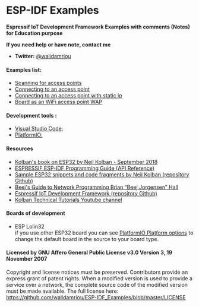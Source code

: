 # ESP-IDF Examples
__Espressif IoT Development Framework Examples with comments (Notes) for Education purpose__    
  
__If you need help or have note, contact me__       
* __Twitter:__ [@walidamriou](https://www.twitter.com/walidamriou "Example 1")

#### Examples list: 
* [Scanning for access points](https://github.com/walidamriou/ESP-IDF_Examples/tree/master/Scanning_for_access_points "Example 1")
* [Connecting to an access point](https://github.com/walidamriou/ESP-IDF_Examples/tree/master/Connecting_to_an_access_point "Example 2")
* [Connecting to an access point with static ip](https://github.com/walidamriou/ESP-IDF_Examples/tree/master/Connecting_to_an_access_point_with_static_ip "Example 3")
* [Board as an WiFi access point WAP](https://github.com/walidamriou/ESP-IDF_Examples/tree/master/Board_as_an_WiFi_access_point_WAP "Example 4")

#### Development tools : 
* [Visual Studio Code:](https://code.visualstudio.com/ "source-code editor developed by Microsoft")
* [PlatformIO:](https://platformio.org/ "Open source, cross-platform IDE and Unified Debugger")

#### Resources
* [Kolban's book on ESP32 by Neil Kolban - September 2018](https://leanpub.com/kolban-ESP32 "Book")
* [ESPRESSIF ESP-IDF Programming Guide (API Reference)](https://docs.espressif.com/projects/esp-idf/en/latest/esp32/api-reference/index.html "Website")
* [Sample ESP32 snippets and code fragments by Neil Kolban (repository Github)](https://github.com/nkolban/esp32-snippets "Github")
* [Beej's Guide to Network Programming Brian “Beej Jorgensen” Hall](http://beej.us/guide/bgnet/ "Website")
* [Espressif IoT Development Framework (repository Github)](https://github.com/espressif/esp-idf "Github")
* [ Kolban Technical Tutorials Youtube channel](https://www.youtube.com/channel/UChKn_BlaVrMrhEquPNI6HuQ "Youtube")

#### Boards of development
* ESP Lolin32   
if you use other ESP32 board you can see [PlatformIO Platform options](https://docs.platformio.org/en/latest/projectconf/section_env_platform.html "Website") to change the default board in the source to your board type.

#### Licensed by GNU Affero General Public License v3.0 Version 3, 19 November 2007
Copyright and license notices must be preserved. Contributors provide an express grant of patent rights. When a modified version is used to provide a service over a network, the complete source code of the modified version must be made available.
The full license here: https://github.com/walidamriou/ESP-IDF_Examples/blob/master/LICENSE
